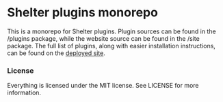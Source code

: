 # Shelter plugins monorepo

This is a monorepo for Shelter plugins.
Plugin sources can be found in the /plugins package, while the website source can be found in the /site package.
The full list of plugins, along with easier installation instructions, can be found on the [deployed site](https://shelter.xirreal.dev).

### License

Everything is licensed under the MIT license.
See LICENSE for more information.

